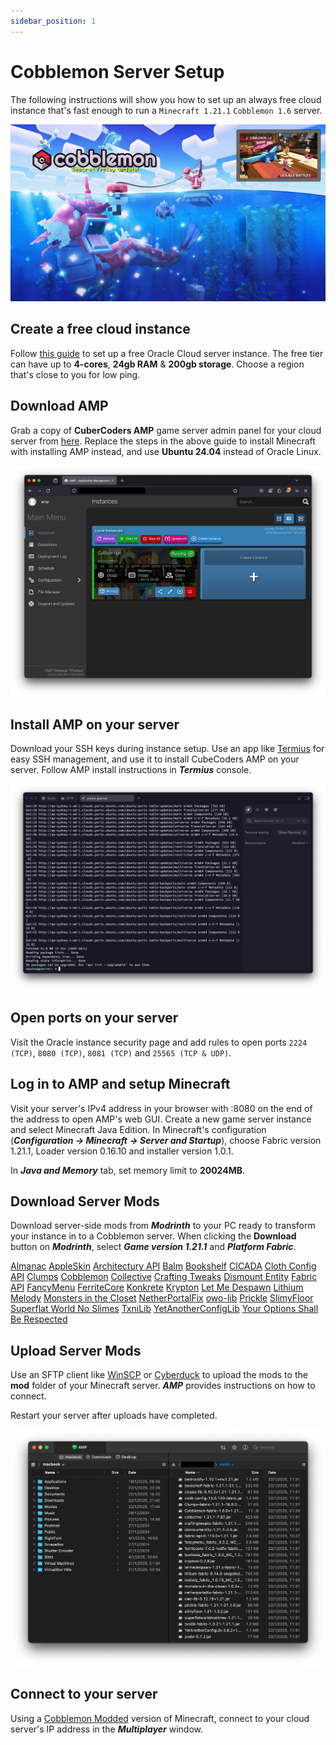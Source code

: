 ```yaml
---
sidebar_position: 1
---
```


# Cobblemon Server Setup

The following instructions will show you how to set up an always free cloud instance that's fast enough to run a `Minecraft 1.21.1` `Cobblemon 1.6` server.

![Minecraft Cobblemon](./img/minecraft-cobblemon.jpg)

## Create a free cloud instance

Follow [this guide](https://blogs.oracle.com/developers/post/how-to-set-up-and-run-a-really-powerful-free-minecraft-server-in-the-cloud) to set up a free Oracle Cloud server instance. The free tier can have up to **4-cores**, **24gb RAM** & **200gb storage**. Choose a region that's close to you for low ping.

## Download AMP

Grab a copy of **CuberCoders AMP** game server admin panel for your cloud server from [here](https://cubecoders.com/AMP). Replace the steps in the above guide to install Minecraft with installing AMP instead, and use **Ubuntu 24.04** instead of Oracle Linux.

![CubeCoders AMP](./img/cubecoders-amp.png)

## Install AMP on your server

Download your SSH keys during instance setup. Use an app like [Termius](https://termius.com) for easy SSH management, and use it to install CubeCoders AMP on your server. Follow AMP install instructions in ***Termius*** console.

![Termius SSH Client](./img/termius.png)

## Open ports on your server

Visit the Oracle instance security page and add rules to open ports `2224 (TCP)`, `8080 (TCP)`, `8081 (TCP)` and `25565 (TCP & UDP)`.

## Log in to AMP and setup Minecraft

Visit your server's IPv4 address in your browser with :8080 on the end of the address to open AMP's web GUI. Create a new game server instance and select Minecraft Java Edition. In Minecraft's configuration (***Configuration -> Minecraft -> Server and Startup***), choose Fabric version 1.21.1, Loader version 0.16.10 and installer version 1.0.1. 

In ***Java and Memory*** tab, set memory limit to **20024MB**.

## Download Server Mods

Download server-side mods from ***Modrinth*** to your PC ready to transform your instance in to a Cobblemon server. When clicking the **Download** button on ***Modrinth***, select ***Game version 1.21.1*** and ***Platform Fabric***.

[Almanac](https://modrinth.com/mod/almanac)
[AppleSkin](https://modrinth.com/mod/appleskin)
[Architectury API](https://modrinth.com/mod/architectury-api)
[Balm](https://modrinth.com/mod/balm)
[Bookshelf](https://modrinth.com/mod/bookshelf-lib)
[CICADA](https://modrinth.com/mod/cicada)
[Cloth Config API](https://modrinth.com/mod/cloth-config)
[Clumps](https://modrinth.com/mod/clumps)
[Cobblemon](https://modrinth.com/mod/cobblemon)
[Collective](https://modrinth.com/mod/collective)
[Crafting Tweaks](https://modrinth.com/mod/crafting-tweaks)
[Dismount Entity](https://modrinth.com/mod/dismount-entity)
[Fabric API](https://modrinth.com/mod/fabric-api)
[FancyMenu](https://modrinth.com/mod/fancymenu)
[FerriteCore](https://modrinth.com/mod/ferrite-core)
[Konkrete](https://modrinth.com/mod/konkrete)
[Krypton](https://modrinth.com/mod/krypton)
[Let Me Despawn](https://modrinth.com/mod/lmd)
[Lithium](https://modrinth.com/mod/lithium)
[Melody](https://modrinth.com/mod/melody)
[Monsters in the Closet](https://modrinth.com/mod/monsters-in-the-closet)
[NetherPortalFix](https://modrinth.com/mod/netherportalfix)
[owo-lib](https://modrinth.com/mod/owo-lib)
[Prickle](https://modrinth.com/mod/prickle)
[SlimyFloor](https://www.curseforge.com/minecraft/mc-mods/slimyfloor)
[Superflat World No Slimes](https://modrinth.com/mod/superflat-world-no-slimes)
[TxniLib](https://modrinth.com/mod/txnilib)
[YetAnotherConfigLib](https://modrinth.com/mod/yacl)
[Your Options Shall Be Respected](https://modrinth.com/mod/yosbr)

## Upload Server Mods

Use an SFTP client like [WinSCP](https://winscp.net/eng/download.php) or [Cyberduck](https://cyberduck.io) to upload the mods to the **mod** folder of your Minecraft server. ***AMP*** provides instructions on how to connect.

Restart your server after uploads have completed.

![SFTP Client](./img/sftp-client.png)

## Connect to your server

Using a [Cobblemon Modded](../minecraft/cobblemon-mod.md) version of Minecraft, connect to your cloud server's IP address in the ***Multiplayer*** window.